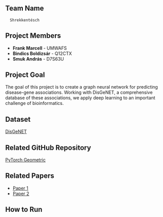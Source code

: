 ## Team Name
      Shrekkentésch
## Project Members

- **Frank Marcell** - UMWAFS
- **Bindics Boldizsár** - Q12CTX
- **Smuk András** - D7S63U

## Project Goal

The goal of this project is to create a graph neural network for predicting disease-gene associations. Working with DisGeNET, a comprehensive database of these associations, we apply deep learning to an important challenge of bioinformatics.

## Dataset

[DisGeNET](https://www.disgenet.org/)

## Related GitHub Repository

[PyTorch Geometric](https://github.com/pyg-team/pytorch_geometric)

## Related Papers

- [Paper 1](https://arxiv.org/abs/1607.00653)
- [Paper 2](https://arxiv.org/abs/1611.07308)

## How to Run

